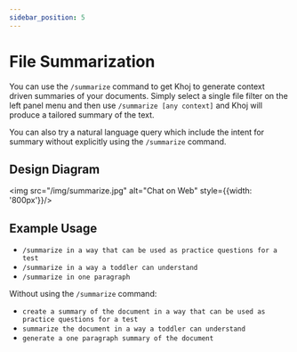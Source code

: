 ```yaml
---
sidebar_position: 5
---
```


# File Summarization

You can use the `/summarize` command to get Khoj to generate context driven summaries of your documents.
Simply select a single file filter on the left panel menu and then use `/summarize [any context]` and Khoj
will produce a tailored summary of the text.

You can also try a natural language query which include the intent for summary without explicitly using the `/summarize` command.

## Design Diagram

<img src="/img/summarize.jpg" alt="Chat on Web" style={{width: '800px'}}/>

## Example Usage

* `/summarize in a way that can be used as practice questions for a test`
* `/summarize in a way a toddler can understand`
* `/summarize in one paragraph`

Without using the `/summarize` command:
* `create a summary of the document in a way that can be used as practice questions for a test`
* `summarize the document in a way a toddler can understand`
* `generate a one paragraph summary of the document`
